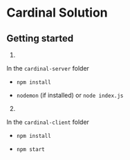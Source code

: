 # Cardinal Solution

## Getting started

1.  

In the `cardinal-server` folder

   
 * `npm install`
  
 * `nodemon` (if installed) or `node index.js`

2.  

In the `cardinal-client` folder

   
 * `npm install`
  
 * `npm start`
